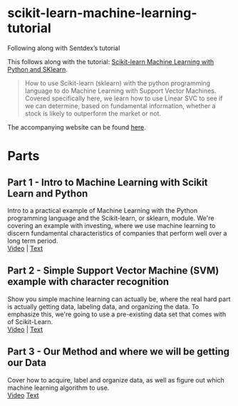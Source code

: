 # scikit-learn-machine-learning-tutorial
Following along with Sentdex’s tutorial

This follows along with the tutorial: [Scikit-learn Machine Learning with Python and SKlearn](https://www.youtube.com/playlist?list=PLQVvvaa0QuDd0flgGphKCej-9jp-QdzZ3).

> How to use Scikit-learn (sklearn) with the python programming language to do Machine Learning with Support Vector Machines. Covered specifically here, we learn how to use Linear SVC to see if we can determine, based on fundamental information, whether a stock is likely to outperform the market or not.

The accompanying website can be found [here](https://pythonprogramming.net/machine-learning-python-sklearn-intro/).

# Parts

## Part 1 - Intro to Machine Learning with Scikit Learn and Python
Intro to a practical example of Machine Learning with the Python programming language and the Scikit-learn, or sklearn, module. We're covering an example with investing, where we use machine learning to discern fundamental characteristics of companies that perform well over a long term period.  
[Video](https://youtu.be/URTZ2jKCgBc?list=PLQVvvaa0QuDd0flgGphKCej-9jp-QdzZ3) | [Text](https://pythonprogramming.net/machine-learning-python-sklearn-intro/)

## Part 2 - Simple Support Vector Machine (SVM) example with character recognition
Show you simple machine learning can actually be, where the real hard part is actually getting data, labeling data, and organizing the data. To emphasize this, we're going to use a pre-existing data set that comes with of Scikit-Learn.  
[Video](https://youtu.be/KTeVOb8gaD4?list=PLQVvvaa0QuDd0flgGphKCej-9jp-QdzZ3) | [Text](https://pythonprogramming.net/support-vector-machine-svm-example-tutorial-scikit-learn-python/)

## Part 3 - Our Method and where we will be getting our Data
Cover how to acquire, label and organize data, as well as figure out which machine learning algorithm to use.  
[Video](https://youtu.be/AleGZ9dkfPs?list=PLQVvvaa0QuDd0flgGphKCej-9jp-QdzZ3)
[Text](https://pythonprogramming.net/data-acquisition-machine-learning/)
